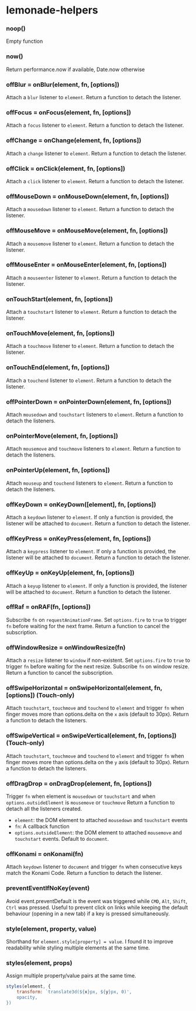 # lemonade-helpers

### noop()
Empty function

### now()
Return performance.now if available, Date.now otherwise

### offBlur = onBlur(element, fn, [options])
Attach a `blur` listener to `element`. Return a function to detach the listener.

### offFocus = onFocus(element, fn, [options])
Attach a `focus` listener to `element`. Return a function to detach the listener.

### offChange = onChange(element, fn, [options])
Attach a `change` listener to `element`. Return a function to detach the listener.

### offClick = onClick(element, fn, [options])
Attach a `click` listener to `element`. Return a function to detach the listener.

### offMouseDown = onMouseDown(element, fn, [options])
Attach a `mousedown` listener to `element`. Return a function to detach the listener.

### offMouseMove = onMouseMove(element, fn, [options])
Attach a `mousemove` listener to `element`. Return a function to detach the listener.

### offMouseEnter = onMouseEnter(element, fn, [options])
Attach a `mouseenter` listener to `element`. Return a function to detach the listener.

### onTouchStart(element, fn, [options])
Attach a `touchstart` listener to `element`. Return a function to detach the listener.

### onTouchMove(element, fn, [options])
Attach a `touchmove` listener to `element`. Return a function to detach the listener.

### onTouchEnd(element, fn, [options])
Attach a `touchend` listener to `element`. Return a function to detach the listener.

### offPointerDown = onPointerDown(element, fn, [options])
Attach `mousedown` and `touchstart` listeners to `element`. Return a function to detach the listeners.

### onPointerMove(element, fn, [options])
Attach `mousemove` and `touchmove` listeners to `element`. Return a function to detach the listeners.

### onPointerUp(element, fn, [options])
Attach `mouseup` and `touchend` listeners to `element`. Return a function to detach the listeners.

### offKeyDown = onKeyDown([element], fn, [options])
Attach a `keydown` listener to `element`. If only a function is provided, the listener will be attached to `document`.
Return a function to detach the listener.

### offKeyPress = onKeyPress(element, fn, [options])
Attach a `keypress` listener to `element`. If only a function is provided, the listener will be attached to `document`.
Return a function to detach the listener.

### offKeyUp = onKeyUp(element, fn, [options])
Attach a `keyup` listener to `element`. If only a function is provided, the listener will be attached to `document`.
Return a function to detach the listener.

### offRaf = onRAF(fn, [options])
Subscribe `fn` on `requestAnimationFrame`.
Set `options.fire` to `true` to trigger `fn` before waiting for the next frame.
Return a function to cancel the subscription.

### offWindowResize = onWindowResize(fn)
Attach a `resize` listener to `window` if non-existent.
Set `options.fire` to `true` to trigger `fn` before waiting for the next resize.
Subscribe `fn` on window resize. Return a function to cancel the subscription.

### offSwipeHorizontal = onSwipeHorizontal(element, fn, [options]) (Touch-only)
Attach `touchstart`, `touchmove` and `touchend` to `element` and trigger `fn` when finger moves more than options.delta on the `x` axis (default to 30px). Return a function to detach the listeners.

### offSwipeVertical = onSwipeVertical(element, fn, [options]) (Touch-only)
Attach `touchstart`, `touchmove` and `touchend` to `element` and trigger `fn` when finger moves more than options.delta on the `y` axis (default to 30px). Return a function to detach the listeners.

### offDragDrop = onDragDrop(element, fn, [options])
Trigger `fn` when element is `mousedown` or `touchstart` and when `options.outsideElement` is `mousemove` or `touchmove` 
Return a function to detach all the listeners created.
- `element`: the DOM element to attached `mousedown` and `touchstart` events
- `fn`: A callback function
- `options.outsideElement`: the DOM element to attached `mousemove` and `touchstart` events. Default to `document`.

### offKonami = onKonami(fn)
Attach `keydown` listener to `document` and trigger `fn` when consecutive keys match the Konami Code.
Return a function to detach the listener.

### preventEventIfNoKey(event)
Avoid event.preventDefault is the event was triggered while `CMD`, `Alt`, `Shift`, `Ctrl` was pressed.
Useful to prevent click on links while keeping the default behaviour (opening in a new tab) if a key is pressed simultaneously.

### style(element, property, value)
Shorthand for `element.style[property] = value`. I found it to improve readability while styling multiple elements at the same time.

### styles(element, props)
Assign multiple property/value pairs at the same time.
```js
styles(element, {
    transform: `translate3d(${x}px, ${y}px, 0)',
    opacity, 
})
```
